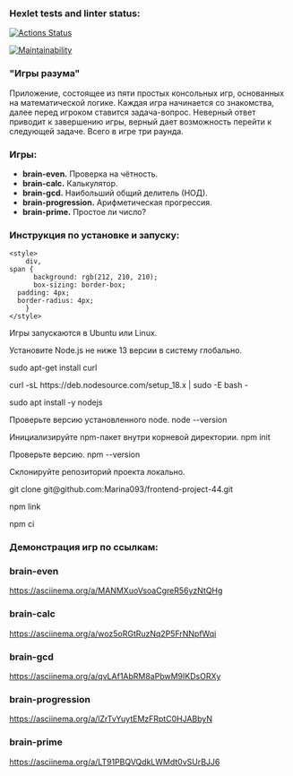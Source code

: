 ### Hexlet tests and linter status:
[![Actions Status](https://github.com/Marina093/frontend-project-44/workflows/hexlet-check/badge.svg)](https://github.com/Marina093/frontend-project-44/actions)

[![Maintainability](https://api.codeclimate.com/v1/badges/76506b906eeaaa2fa5ad/maintainability)](https://codeclimate.com/github/Marina093/frontend-project-44/maintainability) 

### "Игры разума"
Приложение, состоящее из пяти простых консольных игр, основанных на математической логике. 
Каждая игра начинается со знакомства, далее перед игроком ставится задача-вопрос. Неверный ответ приводит к завершению игры, верный дает возможность перейти к следующей задаче. Всего в игре три раунда.

### Игры:
<ul>
 <li><b>brain-even.</b> Проверка на чётность.</li>
 <li><b>brain-calc.</b> Калькулятор.</li>
 <li><b>brain-gcd.</b> Hаибольший общий делитель (НОД).</li>
 <li><b>brain-progression.</b> Арифметическая прогрессия.</li>
 <li><b>brain-prime.</b> Простое ли число?</li>
</ul>

### Инструкция по установке и запуску:
<!DOCTYPE html>
<html lang="ru">
<head>
    <meta charset="UTF-8">
    <title></title>

    <style>
        div,
	span {
          background: rgb(212, 210, 210);
          box-sizing: border-box;
	  padding: 4px;
	  border-radius: 4px;
        }
    </style>
</head>
<body>
  <p>Игры запускаются в Ubuntu или Linux.</p>
  <p>Установите Node.js не ниже 13 версии в систему глобально.</p>
  <div>
  <p>sudo apt-get install curl</p>
  <p>curl -sL https://deb.nodesource.com/setup_18.x | sudo -E bash -</p>
  <p>sudo apt install -y nodejs</p></div>
  <p>Проверьте версию установленного node.
  <span>node --version</span></p>
  <p>Инициализируйте npm-пакет внутри корневой директории.
  <span>npm init</span></p>
  <p>Проверьте версию.
  <span>npm --version</span></p>
  <p>Склонируйте репозиторий проекта локально.</p>
  <div>
  <p>git clone git@github.com:Marina093/frontend-project-44.git</p>
  <p>npm link</p>
  <p>npm ci</p></div>    
</body>
</html>

### Демонстрация игр по ссылкам:

### brain-even
https://asciinema.org/a/MANMXuoVsoaCgreR56yzNtQHg
### brain-calc
https://asciinema.org/a/woz5oRGtRuzNq2P5FrNNpfWqi
### brain-gcd
https://asciinema.org/a/qvLAf1AbRM8aPbwM9IKDsORXy
### brain-progression
https://asciinema.org/a/lZrTvYuytEMzFRptC0HJABbyN
### brain-prime
https://asciinema.org/a/LT91PBQVQdkLWMdt0vSUrBJJ6 

